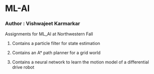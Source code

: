 # ML-AI
### Author : Vishwajeet Karmarkar 
Assignments for ML_AI at Northwestern Fall

1) Contains a particle filter for state estimation 

2) Contains an A* path planner for a grid world 

3) Contains a neural network to learn the motion model of a differential drive robot 
